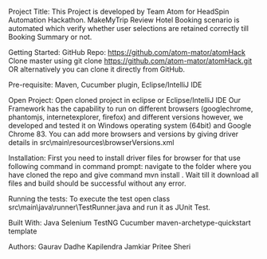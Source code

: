 Project Title:
This Project is developed by Team Atom for HeadSpin Automation Hackathon. 
MakeMyTrip Review Hotel Booking scenario is automated which verify whether user selections are retained correctly till Booking Summary or not.

Getting Started:
GitHub Repo: https://github.com/atom-mator/atomHack
Clone master using git clone https://github.com/atom-mator/atomHack.git OR alternatively you can clone it directly from GitHub.

Pre-requisite: 
Maven, Cucumber plugin, Eclipse/IntelliJ IDE

Open Project:
Open cloned project in eclipse or Eclipse/IntelliJ IDE
Our Framework has the capability to run on different browsers (googlechrome, phantomjs, internetexplorer, firefox) and different versions however, we developed and tested it on Windows operating system (64bit) and Google Chrome 83. 
You can add more browsers and versions by giving driver details in src\main\resources\browserVersions.xml

Installation:
First you need to install driver files for browser for that use following command in command prompt:
navigate to the folder where you have cloned the repo and give command mvn install .
Wait till it download all files and build should be successful without any error.

Running the tests:
To execute the test open class src\main\java\runner\TestRunner.java and run it as JUnit Test.

Built With:
Java
Selenium
TestNG
Cucumber
maven-archetype-quickstart template

Authors:
Gaurav Dadhe
Kapilendra Jamkiar
Pritee Sheri
